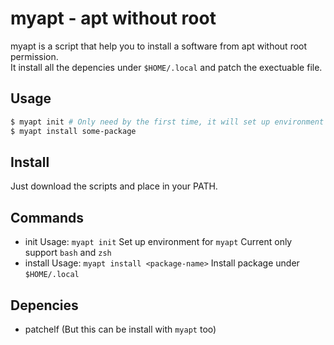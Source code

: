 myapt - apt without root
========================

myapt is a script that help you to install a software from apt without root permission.  
It install all the depencies under `$HOME/.local` and patch the exectuable file.  

## Usage ##

```sh
$ myapt init # Only need by the first time, it will set up environment
$ myapt install some-package
```

## Install ##

Just download the scripts and place in your PATH.  

## Commands ##

- init
  Usage: `myapt init`
  Set up environment for `myapt`
  Current only support `bash` and `zsh`
- install
  Usage: `myapt install <package-name>`
  Install package under `$HOME/.local`

## Depencies ##

- patchelf (But this can be install with `myapt` too)
